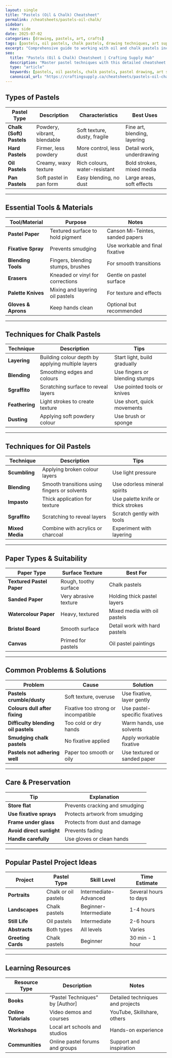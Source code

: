 ```yaml
---
layout: single
title: "Pastels (Oil & Chalk) Cheatsheet"
permalink: /cheatsheets/pastels-oil-chalk/
sidebar:
  nav: side
date: 2025-07-02
categories: [drawing, pastels, art, crafts]
tags: [pastels, oil pastels, chalk pastels, drawing techniques, art supplies, cheatsheet]
excerpt: "Comprehensive guide to working with oil and chalk pastels including tools, techniques, paper types, and troubleshooting tips for artists."
seo:
  title: "Pastels (Oil & Chalk) Cheatsheet | Crafting Supply Hub"
  description: "Master pastel techniques with this detailed cheatsheet covering oil and chalk pastels, materials, blending, and care tips for artists at all levels."
  type: "article"
  keywords: [pastels, oil pastels, chalk pastels, pastel drawing, art supplies]
  canonical_url: "https://craftingsupply.ca/cheatsheets/pastels-oil-chalk/"
---
```


## Types of Pastels

| Pastel Type         | Description                        | Characteristics                  | Best Uses                     |
|---------------------|----------------------------------|---------------------------------|-------------------------------|
| **Chalk (Soft) Pastels** | Powdery, vibrant, blendable       | Soft texture, dusty, fragile     | Fine art, blending, layering  |
| **Hard Pastels**      | Firmer, less powdery               | More control, less dust          | Detail work, underdrawing      |
| **Oil Pastels**       | Creamy, waxy texture               | Rich colours, water-resistant     | Bold strokes, mixed media      |
| **Pan Pastels**       | Soft pastel in pan form            | Easy blending, no dust           | Large areas, soft effects      |

---

## Essential Tools & Materials

| Tool/Material        | Purpose                          | Notes                           |
|----------------------|---------------------------------|---------------------------------|
| **Pastel Paper**      | Textured surface to hold pigment | Canson Mi-Teintes, sanded papers|
| **Fixative Spray**    | Prevents smudging                | Use workable and final fixative |
| **Blending Tools**    | Fingers, blending stumps, brushes | For smooth transitions          |
| **Erasers**           | Kneaded or vinyl for corrections | Gentle on pastel surface        |
| **Palette Knives**    | Mixing and layering oil pastels  | For texture and effects         |
| **Gloves & Aprons**   | Keep hands clean                 | Optional but recommended        |

---

## Techniques for Chalk Pastels

| Technique            | Description                    | Tips                           |
|----------------------|--------------------------------|--------------------------------|
| **Layering**          | Building colour depth by applying multiple layers | Start light, build gradually   |
| **Blending**          | Smoothing edges and colours     | Use fingers or blending stumps  |
| **Sgraffito**         | Scratching surface to reveal layers | Use pointed tools or knives    |
| **Feathering**        | Light strokes to create texture | Use short, quick movements     |
| **Dusting**           | Applying soft powdery colour    | Use brush or sponge            |

---

## Techniques for Oil Pastels

| Technique            | Description                    | Tips                           |
|----------------------|--------------------------------|--------------------------------|
| **Scumbling**         | Applying broken colour layers   | Use light pressure             |
| **Blending**          | Smooth transitions using fingers or solvents | Use odorless mineral spirits   |
| **Impasto**           | Thick application for texture  | Use palette knife or thick strokes|
| **Sgraffito**         | Scratching to reveal layers    | Scratch gently with tools      |
| **Mixed Media**       | Combine with acrylics or charcoal | Experiment with layering       |

---

## Paper Types & Suitability

| Paper Type           | Surface Texture               | Best For                     |
|----------------------|-------------------------------|------------------------------|
| **Textured Pastel Paper** | Rough, toothy surface          | Chalk pastels                |
| **Sanded Paper**       | Very abrasive texture          | Holding thick pastel layers  |
| **Watercolour Paper**   | Heavy, textured                | Mixed media with oil pastels |
| **Bristol Board**      | Smooth surface                 | Detail work with hard pastels|
| **Canvas**             | Primed for pastels             | Oil pastel paintings         |

---

## Common Problems & Solutions

| Problem              | Cause                         | Solution                      |
|----------------------|-------------------------------|-------------------------------|
| **Pastels crumble/dusty** | Soft texture, overuse          | Use fixative, layer gently    |
| **Colours dull after fixing** | Fixative too strong or incompatible | Use pastel-specific fixatives |
| **Difficulty blending oil pastels** | Too cold or dry hands          | Warm hands, use solvents      |
| **Smudging chalk pastels** | No fixative applied             | Apply workable fixative       |
| **Pastels not adhering well** | Paper too smooth or oily         | Use textured or sanded paper  |

---

## Care & Preservation

| Tip                   | Explanation                    |
|-----------------------|--------------------------------|
| **Store flat**          | Prevents cracking and smudging |
| **Use fixative sprays** | Protects artwork from smudging |
| **Frame under glass**   | Protects from dust and damage   |
| **Avoid direct sunlight** | Prevents fading               |
| **Handle carefully**    | Use gloves or clean hands       |

---

## Popular Pastel Project Ideas

| Project               | Pastel Type                   | Skill Level       | Time Estimate         |
|-----------------------|-------------------------------|-------------------|-----------------------|
| **Portraits**          | Chalk or oil pastels           | Intermediate-Advanced | Several hours to days  |
| **Landscapes**         | Chalk pastels                  | Beginner-Intermediate | 1-4 hours             |
| **Still Life**         | Oil pastels                   | Intermediate       | 2-6 hours             |
| **Abstracts**          | Both types                    | All levels         | Varies                |
| **Greeting Cards**     | Chalk pastels                 | Beginner           | 30 min - 1 hour       |

---

## Learning Resources

| Resource Type          | Description                   | Notes                          |
|------------------------|-------------------------------|-------------------------------|
| **Books**               | “Pastel Techniques” by [Author] | Detailed techniques and projects |
| **Online Tutorials**    | Video demos and courses        | YouTube, Skillshare, others    |
| **Workshops**           | Local art schools and studios  | Hands-on experience            |
| **Communities**         | Online pastel forums and groups| Support and inspiration        |
